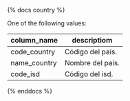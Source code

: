 {% docs country %}

One of the following values:

| column_name  | descriptiom      |
| ------------ | ---------------- |
| code_country | Código del país. |
| name_country | Nombre del país. |
| code_isd     | Código del isd.  |

{% enddocs %}
